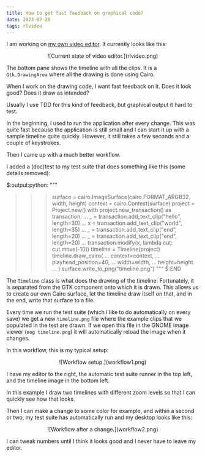 ```yaml
---
title: How to get fast feedback on graphical code?
date: 2023-07-28
tags: rlvideo
---
```


I am working on [my own video
editor](/writing/writing-my-own-video-editor/index.html). It currently looks
like this:

<p>
<center>
![Current state of video editor.](rlvideo.png)
</center>
</p>

The bottom pane shows the timeline with all the clips. It is a
`Gtk.DrawingArea` where all the drawing is done using Cairo.

When I work on the drawing code, I want fast feedback on it. Does it look good?
Does it draw as intended?

Usually I use TDD for this kind of feedback, but graphical output it hard to
test.

In the beginning, I used to run the application after every change. This was
quite fast because the application is still small and I can start it up with a
sample timeline quite quickly. However, it still takes a few seconds and a
couple of keystrokes.

Then I came up with a much better workflow.

I added a (doc)test to my test suite that does something like this (some
details removed):

$:output:python:
"""
>>> surface = cairo.ImageSurface(cairo.FORMAT_ARGB32, width, height)
>>> context = cairo.Context(surface)
>>> project = Project.new()
>>> with project.new_transaction() as transaction:
...     _ = transaction.add_text_clip("hello", length=30)
...     x = transaction.add_text_clip("world", length=35)
...     _ = transaction.add_text_clip("end", length=20)
...     _ = transaction.add_text_clip("end", length=20)
...     transaction.modify(x, lambda cut: cut.move(-10))
>>> timeline = Timeline(project)
>>> timeline.draw_cairo(
...     context=context,
...     playhead_position=40,
...     width=width,
...     height=height
... )
>>> surface.write_to_png("timeline.png")
"""
$:END

The `Timeline` class is what does the drawing of the timeline. Fortunately, it
is separated from the GTK component onto which it is drawn. This allows us to
create our own Cairo surface, let the timeline draw itself on that, and in the
end, write that surface to a file.

Every time we run the test suite (which I like to do automatically on every
save) we get a new `timeline.png` file where the example clips that we
populated in the test are drawn. If we open this file in the GNOME image viewer
(`eog timeline.png`) it will automatically reload the image when it changes.

In this workflow, this is my typical setup:

<p>
<center>
![Workflow setup.](workflow1.png)
</center>
</p>

I have my editor to the right, the automatic test suite runner in the top
left, and the timeline image in the bottom left.

In this example I draw two timelines with different zoom levels so that I can
quickly see how that looks.

Then I can make a change to some color for example, and within a second or two,
my test suite has automatically run and my desktop looks like this:

<p>
<center>
![Workflow after a change.](workflow2.png)
</center>
</p>

I can tweak numbers until I think it looks good and I never have to leave my
editor.
